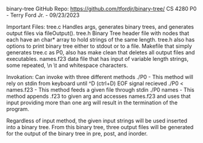 binary-tree
GitHub Repo: https://github.com/tfordjr/binary-tree/
CS 4280 P0 - Terry Ford Jr. - 09/23/2023

Important Files:
tree.c Handles args, generates binary trees, and generates output files via fileOutput().
tree.h Binary Tree header file with nodes that each have an char* array to hold strings of the same length. 
tree.h also has options to print binary tree either to stdout or to a file.
Makefile that simply generates tree.c as P0, also has make clean that deletes all output files and executables.
names.f23 data file that has input of variable length strings, some repeated, \n \t and whitespace characters.

Invokation:
Can invoke with three different methods
./P0   - This method will rely on stdin from keyboard until ^D (ctrl+D) EOF signal recieved
./P0 < names.f23  - This method feeds a given file through stdin
./P0 names    - This method appends .f23 to given arg and accesses names.f23 and uses that input
providing more than one arg will result in the termination of the program.

Regardless of input method, the given input strings will be used inserted into a binary tree. 
From this binary tree, three output files will be generated for the output of the binary tree in pre, post, and inorder.

